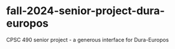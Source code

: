 # fall-2024-senior-project-dura-europos
CPSC 490 senior project - a generous interface for Dura-Europos
